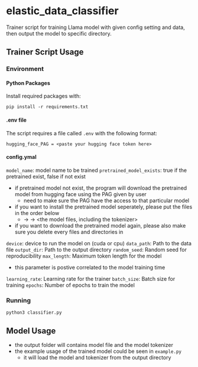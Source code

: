 # elastic_data_classifier

Trainer script for training Llama model with given config setting and data, then output the model to specific directory.

## Trainer Script Usage

### Environment

#### Python Packages

Install required packages with:

```pip install -r requirements.txt```

#### .env file

The script requires a file called `.env` with the following format:

```env
hugging_face_PAG = <paste your hugging face token here>
```

#### config.ymal

`model_name`:  model name to be trained
`pretrained_model_exists`: true if the pretrained exist, false if not exist

- if pretrained model not exist, the program will download the pretrained model from hugging face using the PAG given by user
  - need to make sure the PAG have the access to that particular model
- if you want to install the pretrained model seperately, please put the files in the order below
  - <meta-llama> -> <model name> -> <the model files, including the tokenizer>
- if you want to download the pretrained model again, please also make sure you delete every files and directories in <meta-llama>

`device`: device to run the model on (cuda or cpu)
`data_path`: Path to the data file
`output_dir`: Path to the output directory
`random_seed`: Random seed for reproducibility
`max_length`: Maximum token length for the model

- this parameter is postive correlated to the model training time

`learning_rate`: Learning rate for the trainer
`batch_size`: Batch size for training
`epochs`: Number of epochs to train the model

### Running

```python3 classifier.py```

## Model Usage

- the output folder will contains model file and the model tokenizer
- the example usage of the trained model could be seen in `example.py`
  - it will load the model and tokenizer from the output directory
